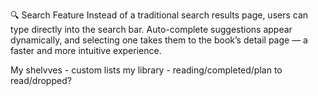 🔍 Search Feature
Instead of a traditional search results page, users can type directly into the search bar. Auto-complete suggestions appear dynamically, and selecting one takes them to the book’s detail page — a faster and more intuitive experience.

My shelvves - custom lists
my library - reading/completed/plan to read/dropped?